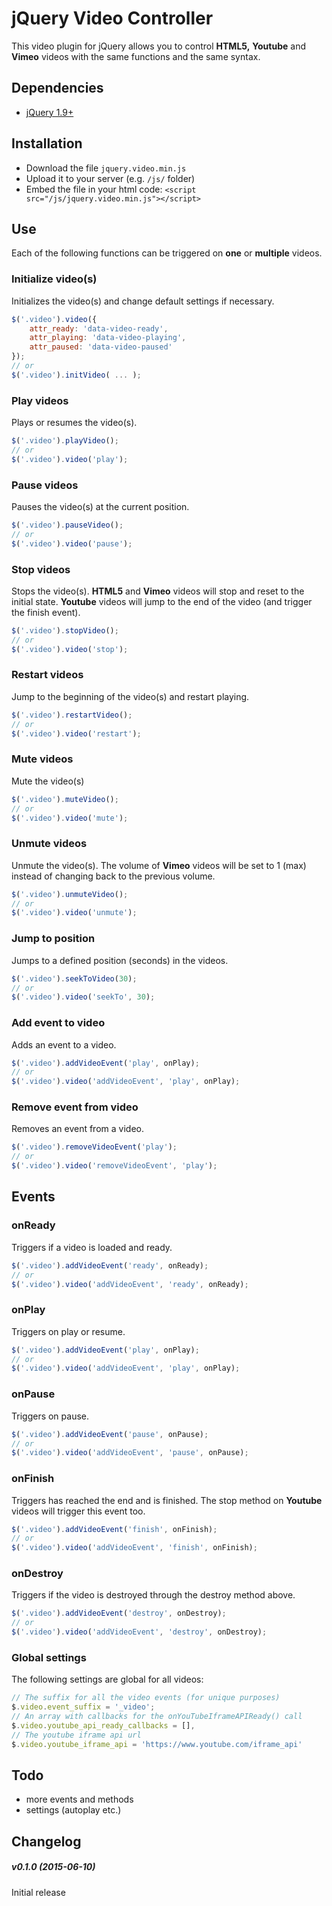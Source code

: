 jQuery Video Controller
==============
This video plugin for jQuery allows you to control **HTML5,** **Youtube** and **Vimeo** videos with the same functions and the same syntax.

## Dependencies
* <a href="http://jquery.com/" target="_blank">jQuery 1.9+</a>

## Installation
* Download the file `jquery.video.min.js`
* Upload it to your server (e.g. `/js/` folder)
* Embed the file in your html code: `<script src="/js/jquery.video.min.js"></script>`

## Use

Each of the following functions can be triggered on **one** or **multiple** videos.

### Initialize video(s)
Initializes the video(s) and change default settings if necessary.
```javascript
$('.video').video({
    attr_ready: 'data-video-ready',
    attr_playing: 'data-video-playing',
    attr_paused: 'data-video-paused'
});
// or
$('.video').initVideo( ... );
```

### Play videos
Plays or resumes the video(s).
```javascript
$('.video').playVideo();
// or
$('.video').video('play');
```

### Pause videos
Pauses the video(s) at the current position.
```javascript
$('.video').pauseVideo();
// or
$('.video').video('pause');
```

### Stop videos
Stops the video(s). **HTML5** and **Vimeo** videos will stop and reset to the initial state. **Youtube** videos will jump to the end of the video (and trigger the finish event).
```javascript
$('.video').stopVideo();
// or
$('.video').video('stop');
```
### Restart videos
Jump to the beginning of the video(s) and restart playing.
```javascript
$('.video').restartVideo();
// or
$('.video').video('restart');
```
### Mute videos
Mute the video(s)
```javascript
$('.video').muteVideo();
// or
$('.video').video('mute');
```
### Unmute videos
Unmute the video(s). The volume of **Vimeo** videos will be set to 1 (max) instead of changing back to the previous volume.
```javascript
$('.video').unmuteVideo();
// or
$('.video').video('unmute');
```
### Jump to position
Jumps to a defined position (seconds) in the videos.
```javascript
$('.video').seekToVideo(30);
// or
$('.video').video('seekTo', 30);
```
### Add event to video
Adds an event to a video.
```javascript
$('.video').addVideoEvent('play', onPlay);
// or
$('.video').video('addVideoEvent', 'play', onPlay);
```
### Remove event from video
Removes an event from a video.
```javascript
$('.video').removeVideoEvent('play');
// or
$('.video').video('removeVideoEvent', 'play');
```
## Events
### onReady
Triggers if a video is loaded and ready.
```javascript
$('.video').addVideoEvent('ready', onReady);
// or
$('.video').video('addVideoEvent', 'ready', onReady);
```
### onPlay
Triggers on play or resume.
```javascript
$('.video').addVideoEvent('play', onPlay);
// or
$('.video').video('addVideoEvent', 'play', onPlay);
```
### onPause
Triggers on pause.
```javascript
$('.video').addVideoEvent('pause', onPause);
// or
$('.video').video('addVideoEvent', 'pause', onPause);
```
### onFinish
Triggers has reached the end and is finished. The stop method on **Youtube** videos will trigger this event too.
```javascript
$('.video').addVideoEvent('finish', onFinish);
// or
$('.video').video('addVideoEvent', 'finish', onFinish);
```
### onDestroy
Triggers if the video is destroyed through the destroy method above.
```javascript
$('.video').addVideoEvent('destroy', onDestroy);
// or
$('.video').video('addVideoEvent', 'destroy', onDestroy);
```
### Global settings
The following settings are global for all videos:
```javascript
// The suffix for all the video events (for unique purposes)
$.video.event_suffix = '_video';
// An array with callbacks for the onYouTubeIframeAPIReady() call
$.video.youtube_api_ready_callbacks = [],
// The youtube iframe api url
$.video.youtube_iframe_api = 'https://www.youtube.com/iframe_api'
```
## Todo
* more events and methods
* settings (autoplay etc.)

## Changelog
##### v0.1.0 (2015-06-10)
Initial release